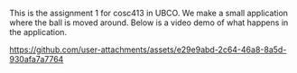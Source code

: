 This is the assignment 1 for cosc413 in UBCO. We make a small application where the ball is moved around. Below is a video demo of what happens in the application.




https://github.com/user-attachments/assets/e29e9abd-2c64-46a8-8a5d-930afa7a7764

